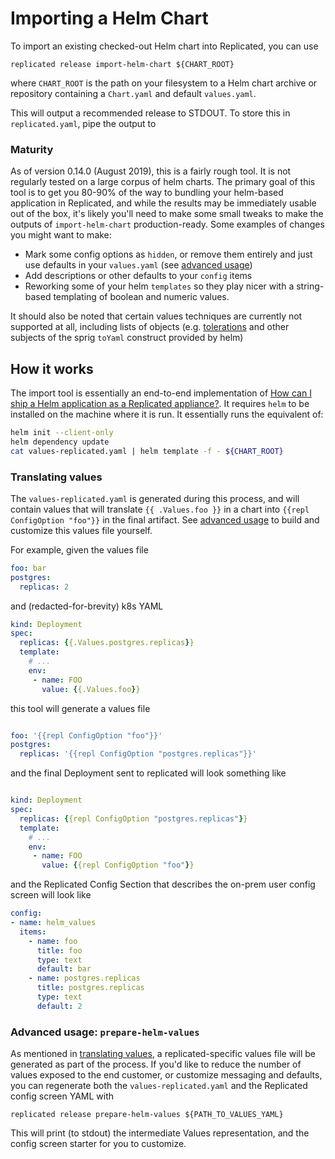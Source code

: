 Importing a Helm Chart
================

To import an existing checked-out Helm chart into Replicated, you can use 

    replicated release import-helm-chart ${CHART_ROOT}
    
where `CHART_ROOT` is the path on your filesystem to a Helm chart archive or repository
containing a `Chart.yaml` and default `values.yaml`.


This will output a recommended release to STDOUT. To store this in `replicated.yaml`, pipe the output to


### Maturity

As of version 0.14.0 (August 2019), this is a fairly rough tool. It is not regularly tested on a large corpus of helm charts.
The primary goal of this tool is to get you 80-90% of the way to bundling your helm-based application in Replicated, and while
the results may be immediately usable out of the box, it's likely you'll need to make some small tweaks to make the outputs of 
`import-helm-chart` production-ready. Some examples of changes you might want to make:

- Mark some config options as `hidden`, or remove them entirely and just use defaults in your `values.yaml`  (see [advanced usage](#advanced-usage-prepare-helm-values))
- Add descriptions or other defaults to your `config` items
- Reworking some of your helm `templates` so they play nicer with a string-based templating of boolean and numeric values.

It should also be noted that certain values techniques are currently not supported at all, including lists of objects (e.g. [tolerations](https://github.com/helm/charts/blob/master/stable/prometheus/values.yaml#L130) and other subjects of the sprig `toYaml` construct provided by helm)

How it works
--------------

The import tool is essentially an end-to-end implementation of [How can I ship a Helm application as a Replicated appliance?](https://help.replicated.com/community/t/how-can-i-ship-a-helm-application-as-a-replicated-appliance/162). It requires `helm` to be installed on the machine where it is run. It essentially runs the equivalent of:

```sh
helm init --client-only
helm dependency update
cat values-replicated.yaml | helm template -f - ${CHART_ROOT}
```

### Translating values

The `values-replicated.yaml` is generated during this process, and will contain values that will translate `{{ .Values.foo }}` in a chart into `{{repl ConfigOption "foo"}}` in the final artifact. See [advanced usage](#advanced-usage-prepare-helm-values) to build and customize this values file yourself.

For example, given the values file

```yaml
foo: bar
postgres:
  replicas: 2
```

and (redacted-for-brevity) k8s YAML

```yaml
kind: Deployment
spec:
  replicas: {{.Values.postgres.replicas}}
  template:
    # ...
    env:
     - name: FOO
       value: {{.Values.foo}} 
```

this tool will generate a values file

```yaml

foo: '{{repl ConfigOption "foo"}}'
postgres:
  replicas: '{{repl ConfigOption "postgres.replicas"}}'
```

and the final Deployment sent to replicated will look something like
```yaml

kind: Deployment
spec:
  replicas: {{repl ConfigOption "postgres.replicas"}}
  template:
    # ...
    env:
     - name: FOO
       value: {{repl ConfigOption "foo"}}
```

and the Replicated Config Section that describes the on-prem user config screen will look like


```yaml
config:
- name: helm_values
  items:
    - name: foo
      title: foo
      type: text
      default: bar
    - name: postgres.replicas
      title: postgres.replicas
      type: text
      default: 2
```

### Advanced usage: `prepare-helm-values`

As mentioned in [translating values](#translating-values), a replicated-specific values file will be generated
as part of the process. If you'd like to reduce the number of values exposed to the end customer, or customize messaging and defaults, you can regenerate both the `values-replicated.yaml` and the Replicated config screen YAML with

    replicated release prepare-helm-values ${PATH_TO_VALUES_YAML}
    
This will print (to stdout) the intermediate Values representation, and the config screen starter for you to customize.
